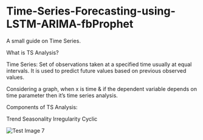 # Time-Series-Forecasting-using-LSTM-ARIMA-fbProphet
A small guide on Time Series.

What is TS Analysis?

Time Series: 
Set of observations taken at a specified time usually at equal intervals. 
It is used to predict future values based on previous observed values.

Considering a graph, when x is time & if the dependent variable depends on time parameter then it’s time series analysis.


Components of TS Analysis:

Trend
Seasonality
Irregularity
Cyclic

![Test Image 7](https://github.com/pik1989/Time-Series-Forecasting-using-LSTM-ARIMA-fbProphet/blob/master/Images/Component-of-Time-Series-Data.jpg)


